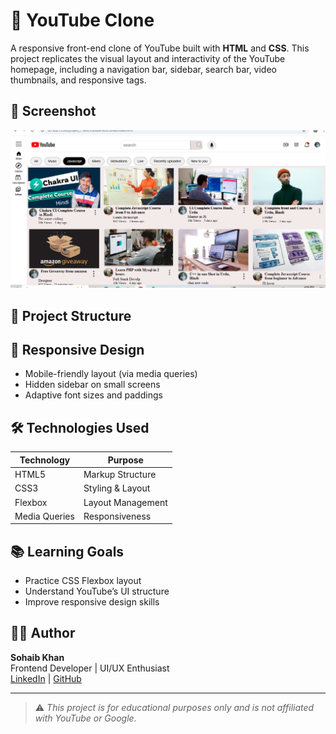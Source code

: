 # 🎥 YouTube Clone

A responsive front-end clone of YouTube built with **HTML** and **CSS**. This project replicates the visual layout and interactivity of the YouTube homepage, including a navigation bar, sidebar, search bar, video thumbnails, and responsive tags.



## 📸 Screenshot

![YouTube Clone Screenshot](./image.png)

## 📁 Project Structure


## 📱 Responsive Design

- Mobile-friendly layout (via media queries)
- Hidden sidebar on small screens
- Adaptive font sizes and paddings

## 🛠️ Technologies Used

| Technology | Purpose            |
|------------|--------------------|
| HTML5      | Markup Structure   |
| CSS3       | Styling & Layout   |
| Flexbox    | Layout Management  |
| Media Queries | Responsiveness |

## 📚 Learning Goals

- Practice CSS Flexbox layout
- Understand YouTube’s UI structure
- Improve responsive design skills

## 👨‍💻 Author

**Sohaib Khan**  
Frontend Developer | UI/UX Enthusiast  
[LinkedIn](https://www.linkedin.com/in/sohaibkundi2/) | [GitHub](https://github.com/sohaibkundi2)

---

> ⚠️ _This project is for educational purposes only and is not affiliated with YouTube or Google._
